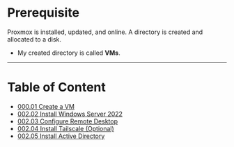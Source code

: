 # Prerequisite
Proxmox is installed, updated, and online.
A directory is created and allocated to a disk.
- My created directory is called **VMs**.

---

# Table of Content
- [000.01 Create a VM](https://github.com/isaac-do/Cybersecurity-Home-Lab/blob/67d5d46cf0eef712d7d5873cd8036c7e549508d0/002-ActiveDirectory/002.01%20Create%20a%20VM.md)
- [002.02 Install Windows Server 2022](https://github.com/isaac-do/Cybersecurity-Home-Lab/blob/67d5d46cf0eef712d7d5873cd8036c7e549508d0/002-ActiveDirectory/002.02%20Install%20Windows%20Server%202022.md)
- [002.03 Configure Remote Desktop](https://github.com/isaac-do/Cybersecurity-Home-Lab/blob/67d5d46cf0eef712d7d5873cd8036c7e549508d0/002-ActiveDirectory/002.03%20Configure%20Remote%20Desktop.md)
- [002.04 Install Tailscale (Optional)](https://github.com/isaac-do/Cybersecurity-Home-Lab/blob/67d5d46cf0eef712d7d5873cd8036c7e549508d0/002-ActiveDirectory/002.04%20Install%20Tailscale%20(Optional).md)
- [002.05 Install Active Directory](https://github.com/isaac-do/Cybersecurity-Home-Lab/blob/67d5d46cf0eef712d7d5873cd8036c7e549508d0/002-ActiveDirectory/002.05%20Install%20Active%20Directory.md)
